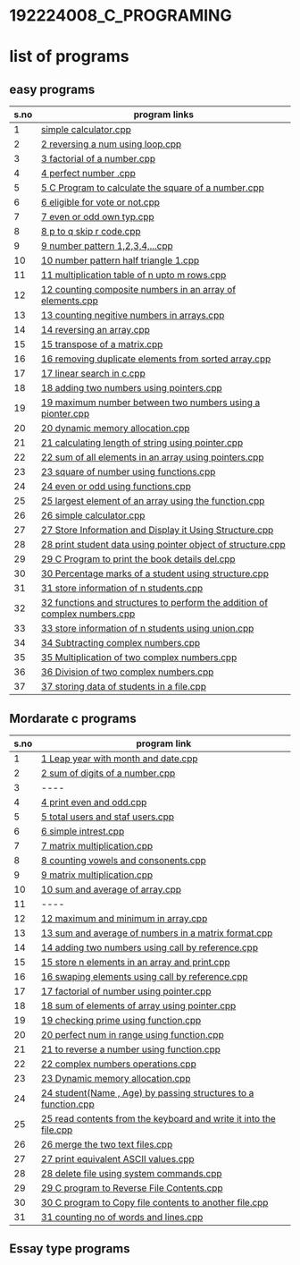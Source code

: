 # 192224008_C_PROGRAMING
# list of programs
## easy programs

| s.no | program links |
| --- | --- |
| 1 | [simple calculator.cpp](https://github.com/Karthikdvl/192224008_C_PROGRAMING/blob/main/simple%20calculator.cpp) |
| 2 | [2 reversing a num using loop.cpp](https://github.com/Karthikdvl/192224008_C_PROGRAMING/blob/main/2%20reversing%20a%20num%20using%20loop.cpp) |
| 3 | [3 factorial of a number.cpp](https://github.com/Karthikdvl/192224008_C_PROGRAMING/blob/main/3%20factorial%20of%20a%20number.cpp) |
| 4 | [4 perfect number .cpp](https://github.com/Karthikdvl/192224008_C_PROGRAMING/blob/main/4%20perfect%20number%20.cpp) |
| 5 | [5 C Program to calculate the square of a number.cpp](https://github.com/Karthikdvl/192224008_C_PROGRAMING/blob/main/5%20C%20Program%20to%20calculate%20the%20square%20of%20a%20number.cpp) |
| 6 | [6 eligible for vote or not.cpp](https://github.com/Karthikdvl/192224008_C_PROGRAMING/blob/main/6%20eligible%20for%20vote%20or%20not.cpp) |
| 7 | [7 even or odd own typ.cpp](https://github.com/Karthikdvl/192224008_C_PROGRAMING/blob/main/7%20even%20or%20odd%20own%20typ.cpp) |
| 8 | [8 p to q skip r code.cpp](https://github.com/Karthikdvl/192224008_C_PROGRAMING/blob/main/8%20p%20to%20q%20skip%20r%20code.cpp) |
| 9 | [9 number pattern 1,2,3,4,...cpp](https://github.com/Karthikdvl/192224008_C_PROGRAMING/blob/main/9%20number%20pattern%201%2C2%2C3%2C4%2C...cpp) |
| 10 | [10 number pattern half triangle 1.cpp](https://github.com/Karthikdvl/192224008_C_PROGRAMING/blob/main/10%20number%20pattern%20half%20triangle%201.cpp) |
| 11 | [11 multiplication table of n upto m rows.cpp](https://github.com/Karthikdvl/192224008_C_PROGRAMING/blob/main/11%20multiplication%20table%20of%20n%20upto%20m%20rows.cpp) |
| 12 | [12 counting composite numbers in an array of elements.cpp](https://github.com/Karthikdvl/192224008_C_PROGRAMING/blob/main/12%20counting%20composite%20numbers%20in%20an%20array%20of%20elements.cpp) |
| 13 | [13 counting negitive numbers in arrays.cpp](https://github.com/Karthikdvl/192224008_C_PROGRAMING/blob/main/13%20counting%20negitive%20numbers%20in%20arrays.cpp) |
| 14 | [14 reversing an array.cpp](https://github.com/Karthikdvl/192224008_C_PROGRAMING/blob/main/14%20reversing%20an%20array.cpp) |
| 15 | [15 transpose of a matrix.cpp](https://github.com/Karthikdvl/192224008_C_PROGRAMING/blob/main/15%20transpose%20of%20a%20matrix.cpp) |
| 16 | [16 removing duplicate elements from sorted array.cpp](https://github.com/Karthikdvl/192224008_C_PROGRAMING/blob/main/16%20removing%20duplicate%20elements%20from%20sorted%20array.cpp) |
| 17 | [17 linear search in c.cpp](https://github.com/Karthikdvl/192224008_C_PROGRAMING/blob/main/17%20linear%20search%20in%20c.cpp) |
| 18 | [18 adding two numbers using pointers.cpp](https://github.com/Karthikdvl/192224008_C_PROGRAMING/blob/main/18%20adding%20two%20numbers%20using%20pointers.cpp) |
| 19 | [19 maximum number between two numbers using a pionter.cpp](https://github.com/Karthikdvl/192224008_C_PROGRAMING/blob/main/19%20maximum%20number%20between%20two%20numbers%20using%20a%20pionter.cpp) |
| 20 | [20 dynamic memory allocation.cpp](https://github.com/Karthikdvl/192224008_C_PROGRAMING/blob/main/20%20dynamic%20memory%20allocation.cpp) |
| 21 | [21 calculating length of string using pointer.cpp](https://github.com/Karthikdvl/192224008_C_PROGRAMING/blob/main/21%20calculating%20length%20of%20string%20using%20pointer.cpp) |
| 22 | [22 sum of all elements in an array using pointers.cpp](https://github.com/Karthikdvl/192224008_C_PROGRAMING/blob/main/22%20sum%20of%20all%20elements%20in%20an%20array%20using%20pointers.cpp) |
| 23 | [23 square of number using functions.cpp](https://github.com/Karthikdvl/192224008_C_PROGRAMING/blob/main/23%20square%20of%20number%20using%20functions.cpp) |
| 24 | [24 even or odd using functions.cpp](https://github.com/Karthikdvl/192224008_C_PROGRAMING/blob/main/24%20even%20or%20odd%20using%20functions.cpp) |
| 25 | [25 largest element of an array using the function.cpp](https://github.com/Karthikdvl/192224008_C_PROGRAMING/blob/main/25%20largest%20element%20of%20an%20array%20using%20the%20function.cpp) |
| 26 | [26 simple calculator.cpp](https://github.com/Karthikdvl/192224008_C_PROGRAMING/blob/main/26%20simple%20calculator.cpp) |
| 27 | [27 Store Information and Display it Using Structure.cpp](https://github.com/Karthikdvl/192224008_C_PROGRAMING/blob/main/27%20Store%20Information%20and%20Display%20it%20Using%20Structure.cpp) |
| 28 | [28 print student data using pointer object of structure.cpp](https://github.com/Karthikdvl/192224008_C_PROGRAMING/blob/main/28%20print%20student%20data%20using%20pointer%20object%20of%20structure.cpp) |
| 29 | [29 C Program to print the book details del.cpp](https://github.com/Karthikdvl/192224008_C_PROGRAMING/blob/main/29%20C%20Program%20to%20print%20the%20book%20details%20del.cpp) |
| 30 | [30 Percentage marks of a student using structure.cpp](https://github.com/Karthikdvl/192224008_C_PROGRAMING/blob/main/30%20Percentage%20marks%20of%20a%20student%20using%20structure.cpp) |
| 31 | [31 store information of n students.cpp](https://github.com/Karthikdvl/192224008_C_PROGRAMING/blob/main/31%20store%20information%20of%20n%20students.cpp) |
| 32 | [32 functions and structures to perform the addition of complex numbers.cpp](https://github.com/Karthikdvl/192224008_C_PROGRAMING/blob/main/32%20%20functions%20and%20structures%20to%20perform%20the%20addition%20of%20complex%20numbers.cpp) |
| 33 | [33 store information of n students using union.cpp](https://github.com/Karthikdvl/192224008_C_PROGRAMING/blob/main/33%20store%20information%20of%20n%20students%20using%20union.cpp) |
| 34 | [34 Subtracting complex numbers.cpp](https://github.com/Karthikdvl/192224008_C_PROGRAMING/blob/main/34%20%20Subtracting%20complex%20numbers.cpp) |
| 35 | [35 Multiplication of two complex numbers.cpp](https://github.com/Karthikdvl/192224008_C_PROGRAMING/blob/main/35%20Multiplication%20of%20two%20complex%20numbers.cpp) |
| 36 | [36 Division of two complex numbers.cpp](https://github.com/Karthikdvl/192224008_C_PROGRAMING/blob/main/36%20Division%20of%20two%20complex%20numbers.cpp) |
| 37 | [37 storing data of students in a file.cpp](https://github.com/Karthikdvl/192224008_C_PROGRAMING/blob/main/37%20storing%20data%20of%20students%20in%20a%20file.cpp) |

## Mordarate c programs

| s.no | program link |
| --- | --- |
| 1 | [1 Leap year with month and date.cpp](https://github.com/Karthikdvl/192224008_C_PROGRAMING/blob/main/1%20Leap%20year%20with%20month%20and%20date.cpp) |
| 2 | [2 sum of digits of a number.cpp](https://github.com/Karthikdvl/192224008_C_PROGRAMING/blob/main/2%20sum%20of%20digits%20of%20a%20number.cpp) |
| 3 | ---- |
| 4 | [4 print even and odd.cpp](https://github.com/Karthikdvl/192224008_C_PROGRAMING/blob/main/4%20print%20even%20and%20odd.cpp) |
| 5 | [5 total users and staf users.cpp](https://github.com/Karthikdvl/192224008_C_PROGRAMING/blob/main/5%20total%20users%20and%20staf%20users.cpp) |
| 6 | [6 simple intrest.cpp](https://github.com/Karthikdvl/192224008_C_PROGRAMING/blob/main/6%20simple%20intrest.cpp) |
| 7 | [7 matrix multiplication.cpp](https://github.com/Karthikdvl/192224008_C_PROGRAMING/blob/main/7%20matrix%20multiplication.cpp) |
| 8 | [8 counting vowels and consonents.cpp](https://github.com/Karthikdvl/192224008_C_PROGRAMING/blob/main/8%20counting%20vowels%20and%20consonents.cpp) |
| 9 | [9 matrix multiplication.cpp](https://github.com/Karthikdvl/192224008_C_PROGRAMING/blob/main/9%20matrix%20multiplication.cpp) |
| 10 | [10 sum and average of array.cpp](https://github.com/Karthikdvl/192224008_C_PROGRAMING/blob/main/10%20sum%20and%20average%20of%20array.cpp) |
| 11 | ---- |
| 12 | [12 maximum and minimum in array.cpp](https://github.com/Karthikdvl/192224008_C_PROGRAMING/blob/main/12%20maximum%20and%20minimum%20in%20array.cpp) |
| 13 | [13 sum and average of numbers in a matrix format.cpp](https://github.com/Karthikdvl/192224008_C_PROGRAMING/blob/main/13%20sum%20and%20average%20of%20numbers%20in%20a%20matrix%20format.cpp) |
| 14 | [14 adding two numbers using call by reference.cpp](https://github.com/Karthikdvl/192224008_C_PROGRAMING/blob/main/14%20adding%20two%20numbers%20using%20call%20by%20reference.cpp) |
| 15 | [15 store n elements in an array and print.cpp](https://github.com/Karthikdvl/192224008_C_PROGRAMING/blob/main/15%20store%20n%20elements%20in%20an%20array%20and%20print.cpp) |
| 16 | [16 swaping elements using call by reference.cpp](https://github.com/Karthikdvl/192224008_C_PROGRAMING/blob/main/16%20swaping%20elements%20using%20call%20by%20reference.cpp) |
| 17 | [17 factorial of number using pointer.cpp](https://github.com/Karthikdvl/192224008_C_PROGRAMING/blob/main/17%20factorial%20of%20number%20using%20pointer.cpp) |
| 18 | [18 sum of elements of array using pointer.cpp](https://github.com/Karthikdvl/192224008_C_PROGRAMING/blob/main/18%20sum%20of%20elements%20of%20array%20using%20pointer.cpp) |
| 19 | [19 checking prime using function.cpp](https://github.com/Karthikdvl/192224008_C_PROGRAMING/blob/main/19%20checking%20prime%20using%20function.cpp) |
| 20 | [20 perfect num in range using function.cpp](https://github.com/Karthikdvl/192224008_C_PROGRAMING/blob/main/20%20perfect%20num%20in%20range%20using%20function.cpp) |
| 21 | [21 to reverse a number using function.cpp](https://github.com/Karthikdvl/192224008_C_PROGRAMING/blob/main/21%20to%20reverse%20a%20number%20using%20function.cpp) |
| 22 | [22 complex numbers operations.cpp](https://github.com/Karthikdvl/192224008_C_PROGRAMING/blob/main/22%20complex%20numbers%20operations.cpp) |
| 23 | [23 Dynamic memory allocation.cpp](https://github.com/Karthikdvl/192224008_C_PROGRAMING/blob/main/23%20Dynamic%20memory%20allocation.cpp) |
| 24 | [24 student(Name , Age) by passing structures to a function.cpp](https://github.com/Karthikdvl/192224008_C_PROGRAMING/blob/main/24%20student(Name%20%2C%20Age)%20by%20passing%20structures%20to%20a%20function.cpp) |
| 25 | [25 read contents from the keyboard and write it into the file.cpp](https://github.com/Karthikdvl/192224008_C_PROGRAMING/blob/main/25%20read%20contents%20from%20the%20keyboard%20and%20write%20it%20into%20the%20file.cpp) |
| 26 | [26 merge the two text files.cpp](https://github.com/Karthikdvl/192224008_C_PROGRAMING/blob/main/26%20merge%20the%20two%20text%20files.cpp) |
| 27 | [27 print equivalent ASCII values.cpp](https://github.com/Karthikdvl/192224008_C_PROGRAMING/blob/main/27%20print%20equivalent%20ASCII%20values.cpp) |
| 28 | [28 delete file using system commands.cpp](https://github.com/Karthikdvl/192224008_C_PROGRAMING/blob/main/28%20delete%20file%20using%20system%20commands.cpp) |
| 29 | [29 C program to Reverse File Contents.cpp](https://github.com/Karthikdvl/192224008_C_PROGRAMING/blob/main/29%20C%20program%20to%20Reverse%20File%20Contents.cpp) |
| 30 | [30 C program to Copy file contents to another file.cpp](https://github.com/Karthikdvl/192224008_C_PROGRAMING/blob/main/30%20C%20program%20to%20Copy%20file%20contents%20to%20another%20file.cpp) |
| 31 | [31 counting no of words and lines.cpp](https://github.com/Karthikdvl/192224008_C_PROGRAMING/blob/main/31%20counting%20no%20of%20words%20and%20lines.cpp) |

## Essay type programs


























